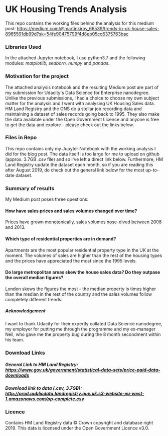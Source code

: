 # UK Housing Trends Analysis

This repo contains the working files behind the analysis for this medium post: https://medium.com/@martinkirov_66539/trends-in-uk-house-sales-8965591db99d?sk=54fe90475799f4d8eb05cc6375763bac

### Libraries Used
In the attached Jupyter notebook, I use python3.7 and the following modules: *matplotlib, seaborn, numpy* and *pandas*. 

### Motivation for the project
The attached analysis notebook and the resulting Medium post are part of my submission for Udacity's Data Science for Enterprise nanodegree. Unlike the previous submissions, I had a choice to choose my own subject matter for the analysis and I went with analysing UK Housing Sales data. HM Land Registry and the ONS do a stellar job recording data and maintaining a dataset of sales records going back to 1995. They also make the data available under the Open Government Licence and anyone is free to get the data and explore - please check out the links below.

### Files in Repo
This repo contains only my Jupyter Notebook with the working analysis I did for the blog post. The data itself is too large for me to upload on github (approx. 3.7GB .csv file) and so I've left a direct link below. Furthermore, HM Land Registry update the dataset each month, so if you are reading this after August 2019, do check out the general link below for the most up-to-date dataset. 

### Summary of results
My Medium post poses three questions:
#### How have sales prices and sales volumes changed over time? 
Prices have grown monotonically, sales volumes nose-dived between 2008 and 2013. 

#### Which type of residential properties are in demand?
Apartments are the most popular residential property type in the UK at the moment. The volumes of sales are higher than the rest of the housing types and the prices have appreciated the most since the 1995 levels.

#### Do large metropolitan areas skew the house sales data? Do they outpase the overall median figures?
London skews the figures the most - the median property is times higher than the median in the rest of the country and the sales volumes follow completely different trends. 

##### Acknowledgement 
I want to thank Udacity for their expertly collated Data Science nanodegree, my employer for putting me through the programme and my ex-manager Neil, who gave me the property bug during the 8 month secondment within his team.

### Download Links
##### General Link to HM Land Registry: https://www.gov.uk/government/statistical-data-sets/price-paid-data-downloads
##### Download link to data (.csv, 3.7GB): http://prod.publicdata.landregistry.gov.uk.s3-website-eu-west-1.amazonaws.com/pp-complete.csv

### Licence
Contains HM Land Registry data © Crown copyright and database right 2019. This data is licensed under the Open Government Licence v3.0.

